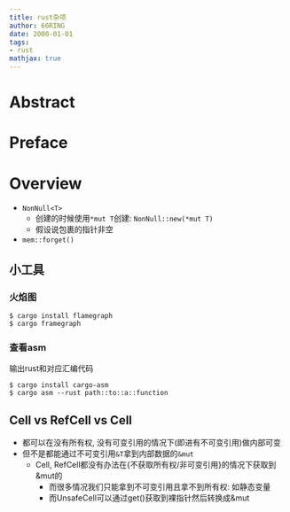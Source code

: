 ```yaml
---
title: rust杂项
author: 66RING
date: 2000-01-01
tags: 
- rust
mathjax: true
---
```


# Abstract


# Preface


# Overview

- `NonNull<T>`
    * 创建的时候使用`*mut T`创建: `NonNull::new(*mut T)`
    * 假设说包裹的指针非空
- `mem::forget()`

## 小工具

### 火焰图

```
$ cargo install flamegraph
$ cargo framegraph
```


### 查看asm

输出rust和对应汇编代码

```
$ cargo install cargo-asm
$ cargo asm --rust path::to::a::function
```


## Cell vs RefCell vs Cell

- 都可以在没有所有权, 没有可变引用的情况下(即进有不可变引用)做内部可变
- 但不是都能通过不可变引用`&T`拿到内部数据的`&mut`
    * Cell, RefCell都没有办法在{不获取所有权/非可变引用}的情况下获取到&mut的
        + 而很多情况我们只能拿到不可变引用且拿不到所有权: 如静态变量
        + 而UnsafeCell可以通过get()获取到裸指针然后转换成&mut




